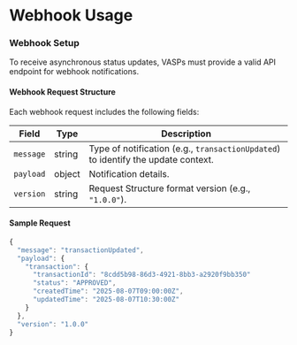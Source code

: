 
# Webhook Usage

### Webhook Setup

To receive asynchronous status updates, VASPs must provide a valid API endpoint for webhook notifications.

#### Webhook Request Structure

Each webhook request includes the following fields:

| Field     | Type   | Description                                                                       |
| --------- | ------ | --------------------------------------------------------------------------------- |
| `message` | string | Type of notification (e.g., `transactionUpdated`) to identify the update context. |
| `payload` | object | Notification details.                                                             |
| `version` | string | Request Structure format version (e.g., `"1.0.0"`).                               |

#### Sample Request

```javascript
{
  "message": "transactionUpdated",
  "payload": {
    "transaction": {
      "transactionId": "8cdd5b98-86d3-4921-8bb3-a2920f9bb350"
      "status": "APPROVED",
      "createdTime": "2025-08-07T09:00:00Z",
      "updatedTime": "2025-08-07T10:30:00Z"
    }
  },
  "version": "1.0.0"
}
```